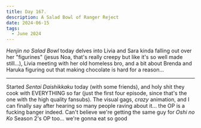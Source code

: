 ```yaml
---
title: Day 167.
description: A Salad Bowl of Ranger Reject
date: 2024-06-15
tags: 
  - June 2024
---
```


*Henjin no Salad Bowl* today delves into Livia and Sara kinda falling out over her "figurines" (jesus Noa, that's really creepy but like it's so well made still...), Livia meeting with her old homeless bro, and a bit about Brenda and Haruka figuring out that making chocolate is hard for a reason...

-----


Started *Sentai Daishikkaku* today (with some friends), and holy shit they cook with EVERYTHING so far (just the first four episode, since that's the one with the high quality fansubs). The visual gags, *crazy* animation, and I can finally say after hearing so many people raving about it... the OP is a fucking banger indeed. Can't believe we're getting the same guy for *Oshi no Ko* Season 2's OP too... we're gonna eat so good

